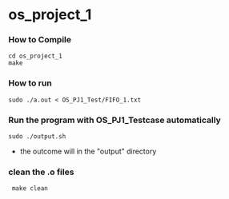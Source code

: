 # os_project_1

### How to Compile

```
cd os_project_1
make
```

### How to run

```
sudo ./a.out < OS_PJ1_Test/FIFO_1.txt
```  

### Run the program with OS_PJ1_Testcase automatically
```
sudo ./output.sh
```
- the outcome will in the "output" directory

### clean the .o files
```
 make clean
```
